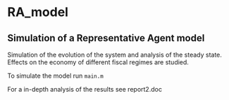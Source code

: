 # RA_model

## Simulation of a Representative Agent model

Simulation of the evolution of the system and analysis of the steady state.
Effects on the economy of different fiscal regimes are studied.

To simulate the model run `main.m`

For a in-depth analysis of the results see report2.doc
